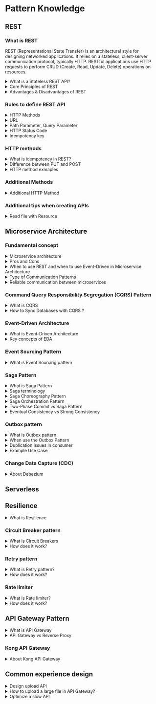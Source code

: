 # Pattern Knowledge
## REST

### What is REST
REST (Representational State Transfer) is an architectural style for designing networked applications. It relies on a stateless, client-server communication protocol, typically HTTP. RESTful applications use HTTP requests to perform CRUD (Create, Read, Update, Delete) operations on resources.

<details>
  <summary>What is a Stateless REST API?</summary>
  <br/>

   Stateless REST APIs do not establish or maintain client sessions. Clients are responsible for providing all necessary information in each request, such as authentication tokens, credentials, or context data. The server does not store client-specific session data.
  
</details>

<details>
  <summary>Core Principles of REST</summary>
  <br/>

  + Client/Server - Client are separated from servers by a well-defined interface.
  + Stateless - each request from the client to the server must contain all of the information necessary to establish and complete a request.
  + Cacheability - Responses must define themselves as cacheable or non-cacheable (`Cache-Control: max-age=3600` - the header indicates that the response can be cached for 3600)
  + Uniform Interface - The uniform interface includes using standard HTTP verbs (GET, POST, PUT, DELETE, etc.), standard HTTP error responses, and resource identification through URI.
  
</details>

<details>
  <summary>Advantages & Disadvantages of REST</summary>
  <br/>

  **Advantages of REST:**

  + **Simple and Ease of Use:** REST APIs use standard HTTP methods (GET, POST, PUT, DELETE), making them easy to understand and implement.
  + **Performance:** RESTful APIs can be cached, which can improve performance and reduce load on the server.
  + **Flexibility:** RESTful APIs REST APIs can return data in multiple formats, such as JSON, XML, or plain text.
  + **Scalability:** REST APIs are stateless, meaning each request from a client to server must contain all the information the server needs to fulfill that request. This makes it easier to scale applications horizontally.
  + **Platform independence:** RESTful APIs are platform-independent, as they can be accessed from any device or programming language.

  _Exmaple:_
  + _Scalability:_ For example, a social media platform can handle millions of users by distributing requests across multiple servers.
  + _Flexibility:_ For example, a weather app might use JSON for its mobile app and XML for its web service.
  + _Caching:_ For instance, a news website can cache the results of popular articles, reducing the load on the server.

  **Disadvantages of REST:**

  + **Security Concerns:** REST APIs rely on HTTP, which can be less secure compared to other protocols like SOAP. 
  + **Lack of Standardization:** While REST is a set of guidelines, it doesn’t enforce strict standards. This can lead to inconsistencies in how APIs

  _Exmaple:_
  _Security Concerns:_ For example, if an API does not use HTTPS, sensitive data like user credentials can be intercepted.
  _Lack of Standardization:_ For instance, one API might use PUT for updates, while another uses PATCH.
</details>

### Rules to define REST API

<details>
  <summary>HTTP Methods</summary>
  <br/>

  + **GET:** Use `GET` requests to fetch data from the server without modifying it.
  + **POST:** Use `POST` requests to create new resources.
  + **PUT:** Use `PUT` requests to update an existing resource or create a resource if it does not exist.
  + **DELETE:** Use `DELETE` requests to delete a resource.
  + **PATCH:** Use `PATCH` requests to update a piece of resource.

  _Note:_ And `GET`, `PUT`, `DELETE` should be idempotent.
</details>

<details>
  <summary>URL</summary>
  <br/>

  + **Use Nouns, Not Verbs:** URLs should use resources (nouns) rather than actions (verbs). For example, use `/users`.
  + **Use Plural Nouns:** Use plural nouns to represent collections of resources. For example, `/users`.
  + **Hierarchical Structure:** Use a hierarchical structure to represent relationships between resources. For example, `/users/{userId}/orders` to represent orders for a specific user.
  + **Query Parameters for Filtering:** Use query parameters to filter, sort, or paginate resources. For example, `/users?sort=asc&limit=10`
  + **Versioning:** Include versioning in your URLs to manage changes over time. For example, `/v1/users`.

</details>

<details>
  <summary>Path Parameter, Query Parameter</summary>
  <br/>

  **Path Parameters:** are used to identify specific resources. 
  
  _Example:_ we have user id is `123` then we should use path parameter for URL.

  **Query Parameter:** are used to filter, sort, or paginate resources. They are appended to the end of the URL and follow a question mark (`?`).
  
  _Example:_ /users?sort=age&limit=10&page=2

</details>

<details>
  <summary>HTTP Status Code</summary>
  <br/>

  Send the right HTTP Status Code in response.

  + **2xx: Successful Responses**: The codes indicate that the request was successfully 
    + **200 OK**: The request was successful, and the server returned the requested resource.
    + **201 Created**: The request was successful, and a new resource was created as a result.
    + **204 No Content**: The request was successful, but there is no content to return.
  + **4xx: Client Error Responses**: The codes indicate that there was an error with the request made by the client.
    + **400 Bad Request**: The server could not understand the request due to invalid syntax.
    + **403 Forbidden:** The client does not have access rights to the content.
    + **404 Not Found:** The server cannot find the requested resource.

  To handle errors effectively, we need to implement exception handling that assigns the appropriate error
codes. For example:
  + 404 Not Found for EntityNotFoundException
  + 400 Bad Request for IllegalArgumentException

</details>

<details>
  <summary>Idempotency key</summary>
  <br/>

  An idempotency key works by ensuring that a particular operation is performed only once, even if the same request is sent multiple times. Idempotency keys are particularly useful with `POST` & `PATCH` HTTP methods.

  + **Client Generates Key:** The client generates a unique idempotency key for the request. This key is usually a **UUID** or another unique identifier.
  + **Client Sends Request with Key:** The client sends the request to the server, including the idempotency key in the request headers or body.
  + **Server Checks Key:** Upon receiving the request, the server checks if the idempotency key has already been used. This involves looking up the key in a database or cache where previously processed keys are stored.
  + **Process or Retrieve Result:** If the key is new, the server processes the request as usual and stores the result along with the idempotency key. If the key exists, the server retrieves the stored result associated with that key and returns it, without reprocessing the request.
  + **Return Response:** The server returns the response to the client. If the request was processed for the first time, it returns the new result. If the request was a duplicate, it returns the previously stored result.

</details>

### HTTP methods

<details>
  <summary>What is idempotency in REST?</summary>
  <br/>

  The idempotency means we can run the operation as many times as we want the outcome will be the same.

  The HTTP methods that are idempotent include `GET`, `PUT`, `DELETE`:
  
  + **GET:** Get a resource multiple times doesn't change its state.
  + **PUT:** Updating a resource with the same data multiple times, the result is still the same state.
  + **DELETE:** Deleting a resource multiple times has the same effect.

  `POST` and `PATCH` are generally not idempotent;
  + **POST:** Used to create new resources. Multiple POST requests can create multiple resources.
  + **PATCH:** Repeating the same PATCH request can lead to different outcomes depending on the initial state of the resource.

  **Importance of Idempotency:** The idempotency is crucial because that operations can be safely retried without causing any side effects.

</details>

<details>
  <summary>Difference between PUT and POST</summary>
  <br/>

The details differences are as follows:

|                      | PUT                                                                         | POST                                                                               |
| -------------------- | --------------------------------------------------------------------------- | ---------------------------------------------------------------------------------- |
| Request Body:        | The PUT body contains the full updated data for the resource.               | POST body only includes data for the new resource.                                 |
| URI Meaning:         | PUT uses the URI to directly identify the resource to update (e.g. user 1). | POST uses the URI to specify the collection where a new resource will be created.  |
| Idempotency:         | PUT is idempotent - the same request gives the same result.                 | POST can produce different results each time.                                      |
| Existing Resources:  | PUT replaces the entire resource with the request body.                     | POST partially updates the resource. (should use PATH)                             |
| New Resources:       | Both PUT and POST can create new resources.                                 | Both PUT and POST can create new resources.                                        |

_Example:_
```
// PUT example  
PUT /users/1
{
  "id": 1,
  "name": "Ichiro",
  "age": 22
}
// This sends a request to replace user 1's record.
```
PUT is limited to creating or updating operations and exclusively acts upon the resource identified by the provided URL.
```
// POST example
POST /users  
{
  "name": "Saburo",
  "age": 18
}
// This sends a request to create a new user.
```
POST is more flexible, and capable of executing various types of processing tasks.

</details>

<details>
  <summary>HTTP method exmaples</summary>
  <br/>

```
GET 	/device-management/devices       : Get all devices
POST 	/device-management/devices       : Create a new device

GET 	/device-management/devices/{id}   : Get the device information identified by "id"
PUT 	/device-management/devices/{id}   : Update the device information identified by "id"
DELETE	/device-management/devices/{id}   : Delete device by "id"
```

```
@RestController
@RequestMapping("/gold/v1")
public class GoldController {

  @GetMapping
  public Page<GoldRequest> getAllGold(
@PageableDefault(page = 0, size = 10, sort = "name", direction = Sort.Direction.DESC) Pageable pageable) {
    return goldService.getAllGold(pageable);
  }

  @GetMapping("/{id}")
  public ResponseEntity<GoldResponse> getGoldById(@PathVariable Long id) {
    GoldResponse goldResponse = goldService.getGoldById(id);
    if (goldResponse != null) {
      return ResponseEntity.ok(goldResponse);
    } else {
      return ResponseEntity.notFound().build();
    }
  }

  @PostMapping
  public ResponseEntity<GoldResponse> createGold(@RequestBody GoldRequest goldRequest) {
    GoldResponse goldResponse = goldService.createGold(goldRequest);
    URI location = ServletUriComponentsBuilder.fromCurrentRequest().path("/{id}")
        .buildAndExpand(goldResponse.getId()).toUri();
    return ResponseEntity.created(location).body(goldResponse);
  }

  @PutMapping("/{id}")
  public ResponseEntity<GoldResponse> updateGold(@PathVariable Long id, @RequestBody GoldRequest goldRequest) {
    GoldResponse goldResponse = goldService.updateGold(id, goldRequest);
    if (goldResponse != null) {
      return ResponseEntity.ok(goldResponse);
    } else {
      return ResponseEntity.notFound().build();
    }
  }

  @DeleteMapping("/{id}")
  public ResponseEntity<Void> deleteGold(@PathVariable Long id) {
    goldService.deleteGold(id);
    return ResponseEntity.ok().build();
  }
}
```

</details>

### Additional Methods
<details>
  <summary>Additional HTTP Method</summary>
  <br/>

| HTTP Method           | Description          |
| --------------------- | -------------------- |
| PATCH                 | Updates a part of an existing resource. Not idempotent.                 |
| HEAD.                 | Similar to GET, but only returns the header information, not the body.  |
| OPTIONS               | Used to determine the supported methods and options for a resource.     |

</details>

### Additional tips when creating APIs

<details>
  <summary>Read file with Resource</summary>
  <br/>

  The `Resource` class is a high-level abstraction provided by Spring. Using a Resource over an InputStream has the following benefits:
  + `Resource` provides additional metadata about the resource.
  + It’s possible to use a `Resource` in conjunction with other Spring abstractions.
  + It’s easier to mock.

  _Example:_
  ```
    @GetMapping("/{id}")
    public ResponseEntity<InputStreamResource> getFile(@PathVariable Long id) {
        InputStreamResource fileStream = fileService.getFileAsStream(id);

        if (fileStream != null) {
            Optional<FileEntity> fileEntityOptional = fileService.getFile(id);
            FileEntity fileEntity = fileEntityOptional.get();
            return ResponseEntity.ok()
                    .header(HttpHeaders.CONTENT_DISPOSITION, "attachment; filename=\"" + fileEntity.getFileName() + "\"")
                    .body(fileStream);
        } else {
            return new ResponseEntity<>(HttpStatus.NOT_FOUND);
        }
    }
  ```
</details>

## Microservice Architecture
### Fundamental concept
<details>
  <summary>Microservice architecture</summary>
  <br/>

  Microservice architecture is an architectural style that structures an application as a collection of services. Each service is created independently, and each one runs a unique process and usually manages its own database. 

  **Core principle:** Breaking down a large application into smaller, independent services.

  _Example:_
Imagine an e-commerce application. In a monolithic architecture, all functionalities like user management, product catalog, order processing, and payment would be part of a single codebase. In a microservice architecture, these functionalities would be split into separate services: _User Service_, _Product Service_, _Order Service_, _Payment Service_
+ User Service: Manages user accounts and authentication.
+ Product Service: Handles product catalog and inventory.
+ Order Service: Manages order processing and tracking.
+ Payment Service: Handles payment processing.

Each service can be developed, deployed, and scaled independently. 

</details>

<details>
  <summary>Pros and Cons</summary>
  <br/>

  _Pros:_
  + **Scalability:** Microservices allow for independent scaling of individual services based on demand.
  + **Resilience:** The isolation of services reduces the impact of failures, as a failure in one service.
  + **Flexibility:** Microservices enable the use of different technologies and frameworks for each service.
  + **Maintainability:** Smaller, focused services are generally easier to understand, develop, and maintain.
  + **Continuous delivery:** Microservices can be deployed and updated independently.
  
  _Cons:_
  + **Complexity:** Managing multiple services can be more complex.
  + **Distributed systems challenges:** Communication between services can introduce latency and complexity.
  + **Testing and debugging:** Testing and debugging distributed systems can be challenging.
  + **Data consistency:** Ensuring data consistency across multiple services can be difficult.
  
</details>

<details>
  <summary>When to use REST and when to use Event-Driven in Microservice Architecture</summary>
  <br/>

  **When to Use REST:**
  + **Simple CRUD Operations:** If your microservices need to perform basic Create, Read, Update, and Delete operations.
  + **Synchronous Communication:** When you need immediate responses from your services.
  + **Ease of Implementation:** REST is easier to implement and understand, making it a good choice for simpler applications

  **When to Use REST:**
  + **Asynchronous Processing:** If your services need to process tasks asynchronously, allowing them to continue working without waiting for a response.
  + **High Scalability:** When you need to handle a large volume of events and scale your services independently.
  + **Decoupling Services:** If you want to decouple your services to reduce dependencies and improve fault tolerance.
  + **Complex Workflows:** When your application requires complex workflows that involve multiple services

</details>

<details>
  <summary>Type of Communication Patterns</summary>
  <br/>

  **Synchronous Communication:** In synchronous communication, the client sends a request and waits for a response before continuing its process.

  Pros: 
  + Easier to implement and understand.
  Cons:
  + Services are more dependent on each other.
  + The client has to wait for the response, which can slow down the system.
  
  _Example:_ REST
    
  **Asynchronous Communication:** In asynchronous communication, the client sends a request and continues its process without waiting for a response. The response is handled separately.

  Pros:
  + Services are less dependent on each other.
  + Better suited for handling high loads and distributed systems.  

  Cons:
  + More challenging to implement and debug.
  + The system may not be immediately consistent, which can be a drawback for certain applications.

  + _Example:_ Event-Driven Architecture
   
  ![communication_patterns](/images/communication_patterns.png)

</details>

<details>
  <summary>Reliable communication between microservices</summary>
  <br/>

  Reliable communication between microservices ensures that messages are delivered accurately and timely, even in the face of failures or network issues. To archive **Reliable communication** we can use _messaging system_ like RabbitMQ, Apache Kafka. They aslo support **Idempotency**.
   
  
</details>

### Command Query Responsibility Segregation (CQRS) Pattern

<details>
  <summary>What is CQRS</summary>
  <br/>

  CQRS stands for Command Query Responsibility Segregation. It’s a design pattern separates the responsibility for handling write operations (_command_) and read operations (_query_). CQRS separates reads and writes into _different databases_, **Commands** performs update data, **Queries** performs read data.

  ![](/images/cqrs.png)
  
</details>

<details>
  <summary>How to Sync Databases with CQRS ?</summary>
  <br/>

  When we separate read and write databases in 2 different database, the main consideration is sync these two database in a proper way. So we should sync these 2 databases and keep sync always. There are several ways: 

  _Event-Driven Architecture_
  **Concept:** Use a messaging system like Apache Kafka or RabbitMQ to propagate changes.
  **Synchronization:** When a write operation occurs, an event is published to a message broker. The read database subscribes to these events and updates itself accordingly. Tools like Debezium can monitor the write database for changes and apply these changes to the read database in real-time.

  _Event Sourcing_
  + **Core Principle:** Instead of directly updating the database, CQRS systems using event sourcing store a sequence of events that represent changes to the system's state.
  + **Synchronization:**
    + The system maintains an event stream that records all events that occur.
    + When an event occurs, it is broadcast to event handlers that update the appropriate read models (views) in the read database.

</details>

### Event-Driven Architecture

<details>
  <summary>What is Event-Driven Architecture</summary>
  <br/>

  Event-Driven Architecture is a software architectural pattern where components or services communicate primarily by producing and consuming events.
  
</details>
<details>
  <summary>Key concepts of EDA</summary>
  <br/>

  + **Event:** A representation of a specific occurrence or action.
  + **Producer:** A component that generates events.
  + **Consumer:** A component that processes events.
  + **Message Broker:** A middleware system that manage communication between producers and consumers by handling event routing, storage, and delivery.
  
</details>

### Event Sourcing Pattern
<details>
  <summary>What is Event Sourcing pattern</summary>
  <br/>

</details>

### Saga Pattern
<details>
  <summary>What is Saga Pattern</summary>
  <br/>

  The Saga pattern is a design pattern used to manage data consistency across microservices in distributed transaction scenarios. The Saga architecture pattern provides transaction management using a sequence of local transactions.

  **Types of Saga Pattern**

  There are two types of Saga Pattern:

  + Saga Choreography Pattern
  + Saga Orchestration Pattern
  
</details>
<details>
  <summary>Saga terminology</summary>
  <br/>

  + **Sequence of Local Transactions:** A saga is incluled of multiple local transactions. Each transaction updates the database and triggers the next transaction through a message or event.
  + **Compensating Transactions:** If a transaction fails, the saga executes compensating transactions to undo the changes made by previous transactions, ensuring data consistency.
  + **Choreography vs. Orchestration:** There are two main approaches to implementing the Saga pattern.
  
</details>
<details>
  <summary>Saga Choreography Pattern</summary>
  <br/>

  The Choreography Saga pattern is a way to manage distributed transactions across multiple microservices **without** a central coordinator.

  ![communication_patterns](/images/saga-choreography.png)

  + The order service runs a local transaction, T1, which atomically updates the database and publishes an Order placed message to the message broker.
  + The inventory service subscribes to the order service messages and receives the message that an order has been created.
  + The inventory service runs a local transaction, T2, which atomically updates the database and publishes an Inventory updated message to the message broker.
  + The payment service subscribes to the messages from the inventory service and receives the message that the inventory has been updated.
  + The payment service runs a local transaction, T3, which atomically updates the database with payment details and publishes a Payment processed message to the message broker.

  _Compensating transaction:_ 
  + If the payment fails, the payment service runs a compensatory transaction, C1, which atomically reverts the payment in the database and publishes a Payment failed message to the message broker.
  + The compensatory transactions C2 and C3 are run to restore data consistency.

</details>
<details>
  <summary>Saga Orchestration Pattern</summary>
  <br/>

  The Saga orchestration pattern is a design pattern used to manage data consistency across microservices in distributed transaction scenarios. A single orchestrator is responsible for managing the overall transaction status.

  + **Orchestrator:** A central coordinator that manages the sequence of transactions.
  + **Local Transactions:** Each service performs its own transaction and then triggers the next step.
  + **Compensating Transactions:** If a step fails, the orchestrator triggers compensating transactions to undo the changes made by previous steps.

  ![communication_patterns](/images/saga-orchestration.png)
  
</details>
<details>
  <summary>Two-Phase Commit vs Saga Pattern</summary>
  <br/>

  2PC is suitable for scenarios requiring strict consistency, while Saga is better for systems where availability and resilience are more critical.

  **Two-Phase Commit:**

  + Strong Consistency: Ensures all participating nodes either commit or roll back a transaction, maintaining a consistent state across the system.
  + Synchronous: All participants must be available and agree to commit or roll back, which can lead to blocking if any participant is slow or fails

  **Saga Pattern:**

  **Eventual Consistency:** Ensures that the system will eventually reach a consistent state, but not necessarily immediately.
  **Asynchronous:** Transactions are processed asynchronously, which can improve system availability and reduce blocking.
</details>
<details>
  <summary>Eventual Consistency vs Strong Consistency</summary>
  <br/>

</details>

### Outbox pattern
<details>
  <summary>What is Outbox pattern</summary>
  <br/>
  The Outbox Pattern is a design pattern commonly used in distributed systems to ensure reliable event delivery and to maintain data consistency between the application database and external message brokers (e.g., Kafka, RabbitMQ) or other services.

  **How it works:**

  The Outbox Pattern introduces an outbox table into the database. When an application makes a state change (like creating a new order), it stores the event in this outbox table instead of immediately sending the event to a message broker. This outbox table guarantees that the event is captured in the same transaction with the state change operation.

  + When the application performs a business operation (e.g., creating an order), it writes both the application data (e.g., order record) and the event to the outbox table within a single database transaction.
  + Since both the business operation and the outbox write happen in the same transaction, both are rolled back if there's a failure.
  + There is a separate background process responsible for polling or scanning the outbox table to read new events.
  + It reads these events and publishes them to an external system, such as a Kafka topic. Then background process marks the event as “processed” to avoid reprocessing.
  + In case, external system (e.g., Kafka) is temporarily unavailable, the event remains in the outbox table until it is successfully delivered.

</details>

<details>
  <summary>When use the Outbox Pattern</summary>
  <br/>
  
  **When to Use the Outbox Pattern**

 + You need to maintain consistency between your database state and messages published to a message broker.
 + Your system requires high reliability and cannot lose events or process duplicates.

</details>

<details>
  <summary>Duplication issues in consumer</summary>
  <br/>

  + Order Service inserts the order into the database.
  + The order service stores an event related to the order in an "outbox" table.
  + A Message Publisher reads the event from the outbox table and sends it to a message broker (like Kafka).
  + The message is consumed by another microservice to process order.
  + **If** Message Publisher sends the event to Kafka but crashes or encounters a network issue after sending, and before it can mark that event as "sent" in the outbox table.
  + When restart, the publisher reads the event from the outbox table again (because it still shows as unsent) and republishes the event.
  + So the consumer can consume the event twice and processes the order twice.

  **Solution:**

  _Store Processed Events/Transaction IDs:_
  
  + When processing events, store a unique identifier (like a UUID) for each event.
  + Before processing a new event, check if it has already been processed.
  + If it has, you ignore the message.

</details>

<details>
  <summary>Example Use Case</summary>
  <br/>

  In an e-commerce platform, you have a microservice-based architecture where orders are placed by customers and we need to ensure that these orders are processed correctly.

  + The order data must be saved in the database, and the corresponding event (e.g., "Order Created") must be published to Kafka exactly once, without losing or duplicating messages.
  + In case of system crashes or failures, the system must ensure no order data is lost, or order event is missed or sent multiple times.

</details>

### Change Data Capture (CDC)

<details>
  <summary>About Debezium</summary>
  <br/>
</details>

## Serverless

## Resilience

<details>
  <summary>What is Resilience</summary>
  <br/>

  Resilience in microservices refers to the ability of an application to withstand failures and continue to operate smoothly.
</details>

### Circuit Breaker pattern
<details>
  <summary>What is Circuit Breakers</summary>
  <br/>

  A circuit breaker is a design pattern used in microservices architecture to prevent cascading failures and provide fallback mechanisms.

  For example: We have a payment system that processes millions of payments every day, and every time a payment fails it sends an email and tries again. If it weren't use the circuit breaker. It would overload the mail server. Bring down the whole system.

  Circuit breakers can provide the best of _both_ sides. The circuit breaker is usually configured on the **client side** (_caller side_).

</details>

<details>
  <summary>How does it work?</summary>
  <br/>

  + **Closed State:** Initially, the circuit breaker is in a closed state. Requests are allowed to pass through to the service.
  + **Open State:** If the service fails a certain number of times within a specified time window, the circuit breaker will transit to an open state. This means that next requests are immediately rejected without trying to contact the service.
  + **Half-Open State:** After a predefined timeout, the circuit breaker moves to a half-open state. A single request is allowed to pass through. If the request is successful, the circuit breaker returns to the closed state. If the request fails, the circuit breaker remains open for another timeout period.

</details>

### Retry pattern
<details>
  <summary>What is Retry pattern?</summary>
  <br/>

  Retry pattern is a strategy in software development that involves reattempting a failed operation after a certain delay. This pattern is often used to handle transient errors or temporary network issues.

  For example, if a network connection is temporarily disrupted, a retry pattern can be used to automatically reattempt the operation after a short delay, increasing the chances of success.

</details>
<details>
  <summary>How does it work?</summary>
  <br/>

  **Initial Request:** When a microservice makes a request to another service, it may encounter an error due to issues like network interruptions.
  **Retry Logic:** If the initial request fails, the Retry Pattern triggers a retry mechanism. This involves automatically resending the request a specified number of times.
  **Backoff Strategy:** To prevent overwhelming the system, the retry pattern uses _backoff strategy_. Backoff strategy manage the timing of retry attempts after a failure.

  _Exmaple:_ 

  + The microservice attempts to fetch data from the external API.
  + The API request fails due to a temporary network issue.
  + _First Retry:_ The microservice waits for a short delay (e.g., 1 second) and retries the fetch.
  + _Second Retry:_ If the second attempt fails, the microservice waits for a longer delay (e.g., 4 seconds) before retrying again.
  + _Subsequent Retries:_ The delay between retries continues to increase (e.g., 16 seconds, 64 seconds, etc.) until a maximum number of retries is reached. (_Exponential Backoff_)

</details>

### Rate limiter

<details>
  <summary>What is Rate limiter?</summary>
  <br/>

  A rate limiter is a mechanism that controls the rate at which requests are processed. A rate limiter is a mechanism that controls the rate at which requests are processed. It's designed to prevent excessive load on a system.
  
</details>
<details>
  <summary>How does it work?</summary>
  <br/>

  A rate limiter sets a limit on the number of requests that can be processed within a specific time window. When the rate limit is reached, subsequent requests are rejected

  _Example:_ A popular e-commerce website receives a huge of traffic during a sale. The API gateway enforces a rate limit on the number of requests per user or per IP address. This prevents a small number of users from overwhelming the backend services.
  
</details>

## API Gateway Pattern

<details>
  <summary>What is API Gateway</summary>
  <br/>

  
  
</details>

<details>
  <summary>API Gateway vs Reverse Proxy</summary>
  <br/>

  | Feature                          | Reverse Proxy                     | API Gateway                         |
  |-----------------------------------|----------------------------------|-------------------------------------|
  | **Purpose**                       | Forward traffic to back-end servers | Manage API requests and traffic  |
  | **Load Balancing**                | Yes                              | Yes (with advanced rules)           |
  | **Security**                      | Basic (SSL termination, IP filtering) | Advanced (token validation, rate limiting) |
  | **Authentication**                | Limited                          | Built-in support (OAuth, JWT, etc.) |
  | **Request Transformation**        | Minimal                          | Yes (e.g., modify headers, paths)   |
  | **API Versioning**                | No                               | Yes                                 |
  | **Rate Limiting**                 | No                               | Yes                                 |
  | **Logging and Analytics**         | Basic (server logs)              | Advanced (usage metrics, analytics) |
  | **Microservice Support**          | Basic (routes traffic)           | Full support for microservices orchestration |
  | **Service Orchestration**         | No                               | Yes (can aggregate responses from multiple services) |

</details>


### Kong API Gateway

<details>
  <summary>About Kong API Gateway</summary>
  <br/>

  Kong is an open-source API gateway that is **built on top of Nginx**. Its primary purpose is to  manage, secure, and extend APIs and microservices.

  Features of Kong API Gateway:
  + **High Performance:** Leveraging Nginx and OpenResty, Kong can handle high traffic with low latency.
  + **Security:** Provides security features such as rate limiting, IP restriction, OAuth2 authentication, and more.
  + **API Management:** Tools for managing the entire API lifecycle, including versioning, monitoring, and documentation.
  + **Extensibility:** Supports numerous plugins for authentication, security, traffic control, and analytics.
  
</details>

## Common experience design
<details>
  <summary>Design upload API</summary>
  <br/>

  **Step 1: Upload File**

  + **Upload to a Temporary Location:** When the user uploads a file, store it in a temporary location in S3 (_file storage_). You can use a specific folder or prefix to differentiate these temporary files.
  + **Generate a Unique Identifier:** Assign a unique identifier to each upload request. This will help in tracking and managing the files.

  **Step 2: Confirm/Cancel the Upload Request**

  + **Confirm Upload:** If the user confirms the upload, move the file from the temporary location to the final destination in S3 (_file storage_). This can be done using the `copyObject` method in S3 and then deleting the original file from the temporary location.
  + **Cancel Upload:** If the user cancels the upload, simply delete the file from the temporary location in S3 using the `deleteObject` method.

</details>
<details>
  <summary>How to upload a large file in API Gateway?</summary>
  <br/>

  The AWS API Gateway has a payload size limit of 10 MB. If the payload exceeds 10MB, API Gateway may reject the request and return an error (_“Error 413 Request entity too large”_). However, there are effective strategies to handle this:
  
  **Lambda Function with Presigned URLs**

  ![](/images/presigned-url-s3-gateway-limit-upload-file.png)

  We can use lambda function to generate the **presigned URLs** to upload file directly to S3.

  Presigned URLs allow you to grant temporary access to objects in your Amazon S3 bucket without exposing your AWS credentials. These URLs are time-limited and can be used to upload or download files securely.

  1. The client requests a presigned URL from your API.
  2. The request is routed to the API Gateway, which triggers the Lambda function.
  3. The Lambda function generates a presigned URL using the AWS SDK.
  4. The presigned URL is returned to the client.
  5. The client uses the presigned URL to upload or download the file.

  _Note:_ We also use **S3 accelerator** + **multipart file upload** to optimize uploading performance.

  **Upload zipped file as the payload**
  
</details>

<details>
  <summary>Optimize a slow API</summary>
  <br/>

  There are several strategies to optimze slow API;

  If you’re using **AWS API Gateway**, there are several specific optimizations you can implement to improve the performance of your API:
  + **Enable Caching:** Use API Gateway’s built-in caching to store responses for a specified TTL (Time to Live).
  + **Enable Compression:** Enable payload compression in API Gateway to reduce the size of the data transferred. Help Faster data transfer and reduced bandwidth usage.

  And in the application
  + **Caching:** Implement caching mechanisms to store frequently requested data. This reduces the need to repeatedly fetch the same data from the server.
  + **Asynchronous Processing:** Use `CompletableFuture` to handle multiple tasks.
  + **Database Optimization:** Use indexing, avoid unnecessary joins, avoid N + 1 query problems.
  
</details>
